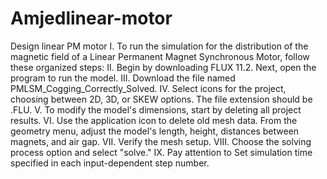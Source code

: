 # Amjedlinear-motor
Design linear PM motor
I.	To run the simulation for the distribution of the magnetic field of a Linear Permanent Magnet Synchronous Motor, follow these organized steps:
II.	Begin by downloading FLUX 11.2. Next, open the program to run the model.
III.	Download the file named PMLSM_Cogging_Correctly_Solved.
IV.	Select icons for the project, choosing between 2D, 3D, or SKEW options. The file extension should be .FLU.
V.	To modify the model's dimensions, start by deleting all project results.
VI.	Use the application icon to delete old mesh data. From the geometry menu, adjust the model's length, height, distances between magnets, and air gap.
VII.	Verify the mesh setup.
VIII.	Choose the solving process option and select "solve."
IX.	Pay attention to Set simulation time specified in each input-dependent step number.

